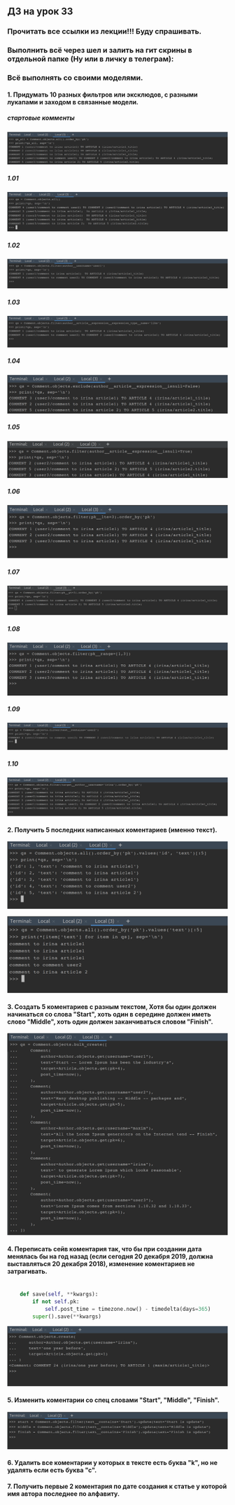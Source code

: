 ## ДЗ на урок 33

### Прочитать все ссылки из лекции!!! Буду спрашивать.

### Выполнить всё через шел и залить на гит скрины в отдельной папке (Ну или в личку в телеграм):

### Всё выполнять со своими моделями.

#### 1. Придумать 10 разных фильтров или эксклюдов, с разными лукапами и заходом в связанные модели.

##### стартовые комменты

![](static/img/lsn36_task_01_00.png)

##### 1.01 

![](static/img/lsn36_task_01_01.png)

##### 1.02

![](static/img/lsn36_task_01_02.png)

##### 1.03

![](static/img/lsn36_task_01_03.png)

##### 1.04

![](static/img/lsn36_task_01_04.png)

##### 1.05 

![](static/img/lsn36_task_01_05.png)

##### 1.06 

![](static/img/lsn36_task_01_06.png)

##### 1.07 

![](static/img/lsn36_task_01_07.png)

##### 1.08 

![](static/img/lsn36_task_01_08.png)

##### 1.09 

![](static/img/lsn36_task_01_09.png)

##### 1.10

![](static/img/lsn36_task_01_10.png)

#### 2. Получить 5 последних написанных коментариев (именно текст).

![](static/img/lsn36_task_02_01.png)

![](static/img/lsn36_task_02_02.png)

#### 3. Создать 5 коментариев с разным текстом, Хотя бы один должен начинаться со слова "Start", хоть один в середине должен иметь слово "Middle", хоть один должен заканчиваться словом "Finish".

![](static/img/lsn36_task_03_01.png)


#### 4. Переписать сейв коментария так, что бы при создании дата менялась бы на год назад (если сегодня 20 декабря 2019, должна выставляться 20 декабря 2018), изменение коментариев не затрагивать.

```python

    def save(self, **kwargs):
        if not self.pk:
            self.post_time = timezone.now() - timedelta(days=365)
        super().save(**kwargs)

```

![](static/img/lsn36_task_04_01.png)

#### 5. Изменить коментарии со спец словами "Start", "Middle", "Finish".

![](static/img/lsn36_task_05_01.png)

#### 6. Удалить все коментарии у которых в тексте есть буква "k", но не удалять если есть буква "с".

#### 7. Получить первые 2 коментария по дате создания к статье у которой имя автора последнее по алфавиту.